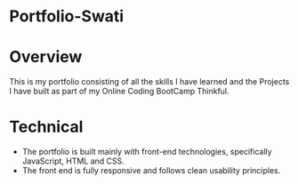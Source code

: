 # Portfolio-Swati

# Overview
This is my portfolio consisting of all the skills I have learned and the Projects I have built as part of my Online Coding BootCamp Thinkful.

# Technical
- The portfolio is built mainly with front-end technologies, specifically JavaScript, HTML and CSS.
- The front end is fully responsive and follows clean usability principles.
